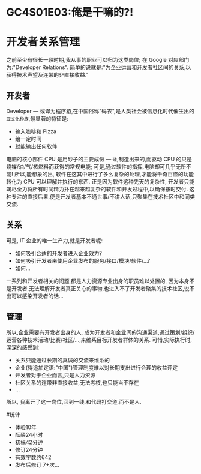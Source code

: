 # GC4S01E03:俺是干嘛的?!

# 开发者关系管理
之前至少有很长一段时期,我从事的职业可以归为这类岗位;
在 Google 对应部门为:"Developer Relations".
简单的说就是:"为企业运营和开发者社区间的关系,以获得技术声望及连带的非直接收益."

## 开发者
Developer — 或译为程序猿,在中国俗称"码农",是人类社会被信息化时代催生出的 `亚文化种族`,最显著的特征是:

- 输入咖啡和 Pizza
- 给一定时间
- 就能输出任何软件

电脑的核心部件 CPU 是用砂子的主要成份 — `硅`,制造出来的,而驱动 CPU 的只是烧媒/油/气/核燃料而获得的常规电能;
可是,通过软件的指挥,电脑却可几乎无所不能!
所以,能想象的出, 软件在这其中进行了多么复杂的处理,才能将千奇百怪的功能转化为 CPU 可以理解并执行的东西.
正是因为软件这种先天的复杂性, 开发者只能竭尽全力将所有时间精力扑在越来越复杂的软件和开发过程中,以确保按时交付.
这种专注的直接后果,便是开发者基本不通世事/不讲人话,只聚集在技术社区中和同类交流.

## 关系
可是, IT 企业的唯一生产力,就是开发者呢:

- 如何吸引合适的开发者进入企业效力?
- 如何吸引开发者来使用企业发布的服务/接口/模块/软件/…?
- 如何...

一系列和开发者相关的问题,都是人力资源专业出身的职员难以处置的, 因为本身不是开发者,无法理解开发者真正关心的事物,也进入不了开发者聚集的技术社区,说不出可以感染开发者的话… 

## 管理
所以,企业需要有开发者出身的人, 成为开发者和企业间的沟通渠道,通过策划/组织/运营各种技术活动/比赛/社区/…,来维系目标开发者群体的关系.
可惜,实际执行时,深深的感受到:

- 关系只能通过长期的真诚的交流来维系的
- 企业(得追加定语:"中国")管理制度难以对长期支出进行合理的收益评定
- 开发者对于企业而言,只是人力资源
- 社区关系的连带非直接收益,无法考核,也只能当不存在
- …

所以, 我离开了这一岗位,回到一线,和代码打交道,而不是人.

#统计

- 体验10年
- 酝酿24小时
- 初稿42分钟
- 修订24分钟
- 有效字数约642
- 发布后修订 7+次…